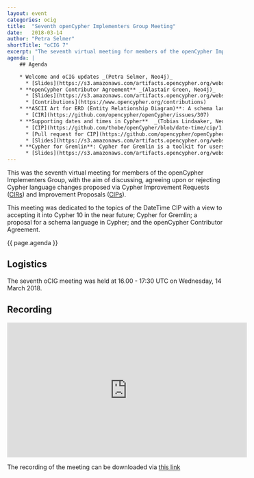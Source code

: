 ```yaml
---
layout: event
categories: ocig
title:  "Seventh openCypher Implementers Group Meeting"
date:   2018-03-14
author: "Petra Selmer"
shortTitle: "oCIG 7"
excerpt: "The seventh virtual meeting for members of the openCypher Implementers Group."
agenda: |
    ## Agenda

    * Welcome and oCIG updates _(Petra Selmer, Neo4j)_
      * [Slides](https://s3.amazonaws.com/artifacts.opencypher.org/website/ocig7/oCIG+7+-+Welcome.pdf)
    * **openCypher Contributor Agreement** _(Alastair Green, Neo4j)_
      * [Slides](https://s3.amazonaws.com/artifacts.opencypher.org/website/ocig7/oCIG+7+openCypher+Implementers+Group.pdf)
      * [Contributions](https://www.opencypher.org/contributions)
    * **ASCII Art for ERD (Entity Relationship Diagram)**: A schema language for Cypher _(Alastair Green, Neo4j)_
      * [CIR](https://github.com/opencypher/openCypher/issues/307) 
    * **Supporting dates and times in Cypher**  _(Tobias Lindaaker, Neo4j)_
      * [CIP](https://github.com/thobe/openCypher/blob/date-time/cip/1.accepted/CIP2015-08-06-date-time.adoc)
      * [Pull request for CIP](https://github.com/opencypher/openCypher/pull/15)
      * [Slides](https://s3.amazonaws.com/artifacts.opencypher.org/website/ocig7/oCIG+7+-+2018-03-14+-+CIP+2015-08-06+Date+and+Time.pdf)
    * **Cypher for Gremlin**: Cypher for Gremlin is a toolkit for users of Apache TinkerPop and Gremlin databases, allowing Cypher to be used within the Gremlin ecosystem _(Dimitry Solovyov, Neueda)_
      * [Slides](https://s3.amazonaws.com/artifacts.opencypher.org/website/ocig7/Cypher+for+Gremlin+-+oCIG+7.pdf)
---
```

This was the seventh virtual meeting for members of the openCypher Implementers Group, with the aim of discussing, agreeing upon or rejecting Cypher language changes proposed via Cypher Improvement Requests (<a href="https://github.com/opencypher/openCypher/issues?q=is%3Aopen+is%3Aissue+label%3ACIR" target="_blank">CIRs</a>) and Improvement Proposals (<a href="/cips/" target="_blank">CIPs</a>).

This meeting was dedicated to the topics of the DateTime CIP with a view to accepting it into Cypher 10 in the near future; Cypher for Gremlin; a proposal for a schema language in Cypher; and the openCypher Contributor Agreement.

{{ page.agenda }}

## Logistics

The seventh oCIG meeting was held at 16.00 - 17:30 UTC on Wednesday, 14 March 2018. 

## Recording

<iframe width="560" height="315" src="https://www.youtube.com/embed/OKxwXp4DBRw" frameborder="0" allowfullscreen></iframe>

The recording of the meeting can be downloaded via [this link](https://s3.amazonaws.com/artifacts.opencypher.org/website/ocig7/2018-03-14-oCIG7.mp4.zip)
